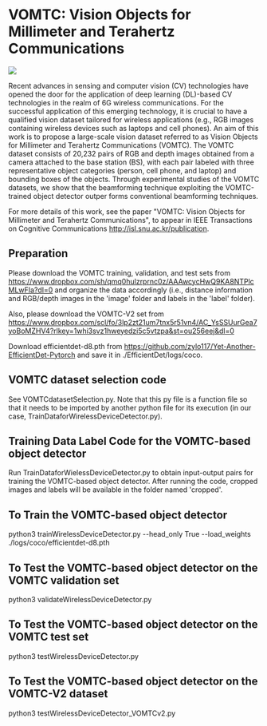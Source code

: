 # VOMTC: Vision Objects for Millimeter and Terahertz Communications

![](VOMTC_github.png)

Recent advances in sensing and computer vision (CV) technologies have opened the door for the application of
deep learning (DL)-based CV technologies in the realm of 6G wireless communications. For the successful application of this
emerging technology, it is crucial to have a qualified vision dataset tailored for wireless applications (e.g., RGB images
containing wireless devices such as laptops and cell phones). An aim of this work is to propose a large-scale vision dataset
referred to as Vision Objects for Millimeter and Terahertz Communications (VOMTC). The VOMTC dataset consists of
20,232 pairs of RGB and depth images obtained from a camera attached to the base station (BS), with each pair labeled with
three representative object categories (person, cell phone, and  laptop) and bounding boxes of the objects. Through experimental
studies of the VOMTC datasets, we show that the beamforming technique exploiting the VOMTC-trained object detector outper
forms conventional beamforming techniques.

For more details of this work, see the paper "VOMTC: Vision Objects for Millimeter and Terahertz Communications", to appear in IEEE Transactions on Cognitive Communications http://isl.snu.ac.kr/publication.


## Preparation

Please download the VOMTC training, validation, and test sets from https://www.dropbox.com/sh/qmq0hulzrprnc0z/AAAwcycHwQ9KA8NTPlcMLwFIa?dl=0 and organize the data accordingly (i.e., distance information and RGB/depth images in the 'image' folder and labels in the 'label' folder). 

Also, please download the VOMTC-V2 set from https://www.dropbox.com/scl/fo/3lp2zt21um7tnx5r51vn4/AC_YsSSUurGea7yoBoMZHV4?rlkey=1whi3svz1hweyedzi5c5vtzpa&st=ou256eej&dl=0

Download efficientdet-d8.pth from https://github.com/zylo117/Yet-Another-EfficientDet-Pytorch and save it in ./EfficientDet/logs/coco.

## VOMTC dataset selection code

See VOMTCdatasetSelection.py.
Note that this py file is a function file so that it needs to be imported 
by another python file for its execution (in our case, TrainDataforWirelessDeviceDetector.py). 

## Training Data Label Code for the VOMTC-based object detector

Run TrainDataforWielessDeviceDetector.py to obtain input-output pairs for training the VOMTC-based object detector.
After running the code, cropped images and labels will be available in the folder named 'cropped'. 

## To Train the VOMTC-based object detector

python3 trainWirelessDeviceDetector.py --head_only True --load_weights ./logs/coco/efficientdet-d8.pth

## To Test the VOMTC-based object detector on the VOMTC validation set

python3 validateWirelessDeviceDetector.py

## To Test the VOMTC-based object detector on the VOMTC test set

python3 testWirelessDeviceDetector.py

## To Test the VOMTC-based object detector on the VOMTC-V2 dataset

python3 testWirelessDeviceDetector_VOMTCv2.py
